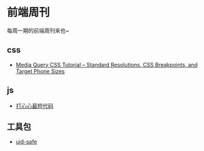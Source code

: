 # 前端周刊
每周一期的前端周刊来也~

## css

* [Media Query CSS Tutorial – Standard Resolutions, CSS Breakpoints, and Target Phone Sizes](https://www.freecodecamp.org/news/css-media-queries-breakpoints-media-types-standard-resolutions-and-more/)


## js

* [打心心最短代码](https://github.com/shengxinjing/tiny-rate/blob/master/Rate.js)


## 工具包

* [uid-safe](https://github.com/crypto-utils/uid-safe#readme)
